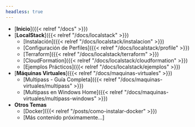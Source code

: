 ```yaml
---
headless: true
---
```


- [**Inicio**]({{< relref "/docs" >}})
- [**LocalStack**]({{< relref "/docs/localstack" >}})
  - [Instalación]({{< relref "/docs/localstack/instalacion" >}})
  - [Configuración de Perfiles]({{< relref "/docs/localstack/profile" >}})
  - [Terraform]({{< relref "/docs/localstack/terraform" >}})
  - [CloudFormation]({{< relref "/docs/localstack/cloudformation" >}})
  - [Ejemplos Prácticos]({{< relref "/docs/localstack/ejemplos" >}})
- [**Máquinas Virtuales**]({{< relref "/docs/maquinas-virtuales" >}})
  - [Multipass - Guía Completa]({{< relref "/docs/maquinas-virtuales/multipass" >}})
  - [Multipass en Windows Home]({{< relref "/docs/maquinas-virtuales/multipass-windows" >}})
- **Otros Temas**
  - [Docker]({{< relref "/posts/como-instalar-docker" >}})
  - [Más contenido próximamente...]
